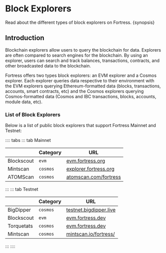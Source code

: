 <!--
order: 3
-->

# Block Explorers

Read about the different types of block explorers on Fortress. {synopsis}

## Introduction

Blockchain explorers allow users to query the blockchain for data. Explorers are often compared to search engines for the blockchain. By using an explorer, users can search and track balances, transactions, contracts, and other broadcasted data to the blockchain.

Fortress offers two types block explorers: an EVM explorer and a Cosmos explorer. Each explorer queries data respective to their environment with the EVM explorers querying Ethereum-formatted data (blocks, transactions, accounts, smart contracts, etc) and the Cosmos explorers querying Cosmos-formatted data (Cosmos and IBC transactions, blocks, accounts, module data, etc).

### List of Block Explorers

Below is a list of public block explorers that support Fortress Mainnet and Testnet:

:::: tabs
::: tab Mainnet

|                      | Category | URL                    |
| -------------------- | -------- | ---------------------- |
| Blockscout  | `evm`    | [evm.fortress.org](https://evm.fortress.org/)                       |
| Mintscan   | `cosmos` | [explorer.fortress.org](https://explorer.fortress.org/) |
| ATOMScan   | `cosmos` | [atomscan.com/fortress](https://atomscan.com/fortress) |
:::
::: tab Testnet

|                      | Category | URL                    |
| -------------------- | -------- | ---------------------- |
| BigDipper  | `cosmos`    | [testnet.bigdipper.live](https://testnet.fortress.bigdipper.live/)                       |
| Blockscout  | `evm`    | [evm.fortress.dev](https://evm.fortress.dev/)                       |
| Torquetats  | `cosmos`    | [evm.fortress.dev](https://testnet.torquetats.io/)                       |
| Mintscan   | `cosmos` | [mintscan.io/fortress/](https://www.mintscan.io/fortress/) |
:::
::::

